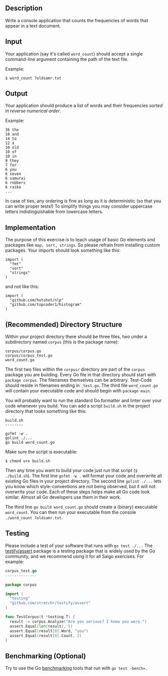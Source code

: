 ## Description
Write a console application that counts the frequencies of words that appear in a text document.

## Input
Your application (say it's called `word_count`) should accept a single command-line argument containing the path of the text file.

Example:
```
$ word_count 7oldsamr.txt
```

## Output
Your application should produce a list of words and their frequencies _sorted in reverse numerical order_.

Example:
```
36 the
18 and
14 to
12 a
10 old
10 of
10 in
9 they
7 for
6 you
6 seven
6 samurai
6 robbers
6 raiko
...
```

In case of ties, any ordering is fine as long as it is deterministic (so that you can write proper tests!) To simplify things you may consider uppercase letters indistinguishable from lowercase letters.

## Implementation
The purpose of this exercise is to teach usage of basic Go elements and packages like `map, sort, strings`. So please refrain from installing custom packages. Your imports should look something like this:

```
import (
  "fmt"
  "sort"
  "strings"
)
```
and not like this:
```
import (
  "github.com/hotshot/nlp"
  "github.com/topcoder1/histogram"
)
```
## (Recommended) Directory Structure

Within your project directory there should be three files, two under a subdirectory named `corpus` (this is the package name):

```
corpus/corpus.go
corpus/corpus_test.go
word_count.go
```

The first two files within the `corpus/` directory are part of the `corpus` package you are building. Every Go file in that directory should start with `package corpus`. The filenames themselves can be arbitrary. Test-Code should reside in filenames ending in `_test.go`. The third file `word_count.go` will contain your executable code and should begin with `package main`.

You will probably want to run the standard Go formatter and linter over your code whenever you build. You can add a script `build.sh` in the project directory that looks something like this:

```
build.sh
--------

gofmt -w .
golint ./...
go build word_count.go
```
Make sure the script is executable:
```
$ chmod u+x build.sh
```
Then any time you want to build your code just run that script (`$ ./build.sh`). The first line `gofmt -w .` will format your code and overwrite all existing Go files in your project directory. The second line `golint ./...` lets you know which style-conventions are not being observed, but it will not overwrite your code. Each of these steps helps make all Go code look similar. Almost all Go developers use them in their work.

The third line `go build word_count.go` should create a (binary) executable `word_count`. You can then run your executable from the console `./word_count 7oldsamr.txt`.

## Testing
Please include a test of your software that runs with `go test ./...` The [testify/assert](http://github.com/stretchr/testify) package is a testing package that is widely used by the Go community, and we recommend using it for all Saigo exercises. For example:

```go
corpus_test.go
--------------

package corpus

import (
  "testing"
  "github.com/stretchr/testify/assert"
)

func TestCorpus(t *testing.T) {
  result := corpus.Analyze("Are you serious? I knew you were.")
  assert.Equal(len(result), 5)
  assert.Equal(result[0].Word, "you")
  assert.Equal(result[0].Count, 2)
}
```

## Benchmarking (Optional)
Try to use the Go [benchmarking](http://dave.cheney.net/2013/06/30/how-to-write-benchmarks-in-go) tools that run with `go test -bench=.` 
